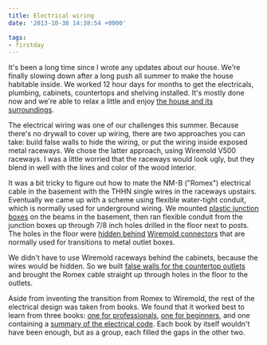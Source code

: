 ```yaml
---
title: Electrical wiring
date: '2013-10-30 14:38:54 +0000'

tags:
- firstday
---
```


It's been a long time since I wrote any updates about our house.
We're finally slowing down after a long push all summer to make the
house habitable inside.  We worked 12 hour days for months to get the
electricals, plumbing, cabinets, countertops and shelving installed.
It's mostly done now and we're able to relax a little and enjoy
[the house and its surroundings](/gallery/firstday-cottage/IMG_20131011_074148.jpg).

The electrical wiring was one of our challenges this summer.  Because
there's no drywall to cover up wiring, there are two approaches you
can take: build false walls to hide the wiring, or put the wiring
inside exposed metal raceways.  We chose the latter approach, using
Wiremold V500 raceways.  I was a little worried that the raceways
would look ugly, but they blend in well with the lines and color of
the wood interior.

It was a bit tricky to figure out how to mate the NM-B ("Romex")
electrical cable in the basement with the THHN single wires in the
raceways upstairs.  Eventually we came up with a scheme using flexible
water-tight conduit, which is normally used for underground wiring.
We mounted
[plastic junction boxes](/gallery/firstday-cottage/IMG_20130624_084134.jpg)
on the beams in the basement, then ran flexible conduit from the junction
boxes up through 7/8 inch holes drilled in the floor next to posts.
The holes in the floor were
[hidden behind](/gallery/firstday-cottage/IMG_20130623_132749.jpg)
[Wiremold connectors](/gallery/firstday-cottage/IMG_20130623_132507.jpg)
that are normally used for transitions to metal outlet boxes.

We didn't have to use Wiremold raceways behind the cabinets, because
the wires would be hidden.  So we built
[false walls for the countertop outlets](/gallery/firstday-cottage/IMG_20130622_182931.jpg)
and brought the Romex cable straight up through holes in the floor to the
outlets. 

Aside from inventing the transition from Romex to Wiremold, the rest
of the electrical design was taken from books.  We found that it
worked best to learn from three books:
[one for professionals](http://www.amazon.com/Wiring-House-4th-Completely-Revised/dp/1600852610/),
[one for beginners](http://www.amazon.com/Black-Decker-Complete-Wiring-Edition/dp/1589236017/),
and one containing a
[summary of the electrical code](http://www.amazon.com/Code-Check-Electrical-6th-Illustrated/dp/160085334X/).
Each book by itself wouldn't have been enough, but as a group, each
filled the gaps in the other two.
